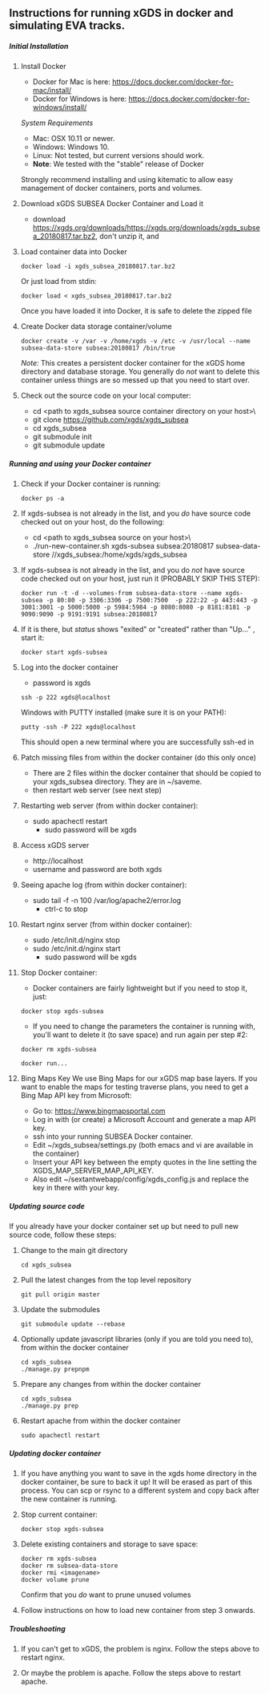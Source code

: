 ## Instructions for running xGDS in docker and simulating EVA tracks.

##### Initial Installation
1. Install Docker
   * Docker for Mac is here: https://docs.docker.com/docker-for-mac/install/
   * Docker for Windows is here: https://docs.docker.com/docker-for-windows/install/

    *System Requirements*

      * Mac: OSX 10.11 or newer.
      * Windows: Windows 10.
      * Linux: Not tested, but current versions should work.
      * **Note**: We tested with the "stable" release of Docker

   Strongly recommend installing and using kitematic to allow easy management of docker containers, ports and volumes.

1. Download xGDS SUBSEA Docker Container and Load it
   * download https://xgds.org/downloads/https://xgds.org/downloads/xgds_subsea_20180817.tar.bz2, don't unzip it, and

1. Load container data into Docker

	```
	docker load -i xgds_subsea_20180817.tar.bz2
	```
	Or just load from stdin:

	```
	docker load < xgds_subsea_20180817.tar.bz2
	```

	Once you have loaded it into Docker, it is safe to delete the zipped file

1. Create Docker data storage container/volume

   ```
   docker create -v /var -v /home/xgds -v /etc -v /usr/local --name subsea-data-store subsea:20180817 /bin/true
   ```

   *Note:* This creates a persistent docker container for the xGDS home directory and database storage.  You generally do *not* want to delete this container unless things are so messed up that you need to start over.

1. Check out the source code on your local computer:
   * cd \<path to xgds_subsea source container directory on your host>\
   * git clone https://github.com/xgds/xgds_subsea
   * cd xgds_subsea
   * git submodule init
   * git submodule update

##### Running and using your Docker container
1. Check if your Docker container is running:

   ```
   docker ps -a
   ```

1. If xgds-subsea is not already in the list, and you *do* have source code checked out on your host, do the following:
   * cd \<path to xgds_subsea source on your host>\
   * ./run-new-container.sh xgds-subsea subsea:20180817 subsea-data-store /<path to xgds_subsea source on your host>/xgds_subsea:/home/xgds/xgds_subsea

1. If xgds-subsea is not already in the list, and you do *not* have source code checked out on your host, just run it (PROBABLY SKIP THIS STEP):

   ```
   docker run -t -d --volumes-from subsea-data-store --name xgds-subsea -p 80:80 -p 3306:3306 -p 7500:7500  -p 222:22 -p 443:443 -p 3001:3001 -p 5000:5000 -p 5984:5984 -p 8080:8080 -p 8181:8181 -p 9090:9090 -p 9191:9191 subsea:20180817
   ```

1. If it is there, but *status* shows "exited" or "created" rather than "Up..." , start it:

   ```
   docker start xgds-subsea
   ```

1. Log into the docker container
   * password is xgds

   ```
   ssh -p 222 xgds@localhost
   ```
   Windows with PUTTY installed (make sure it is on your PATH):

   ```
   putty -ssh -P 222 xgds@localhost
   ```

   This should open a new terminal where you are successfully ssh-ed in

1. Patch missing files from within the docker container (do this only once)
   * There are 2 files within the docker container that should be copied to your xgds_subsea directory.  They are in ~/saveme.
   * then restart web server (see next step)

1. Restarting web server (from within docker container):
   * sudo apachectl restart
     * sudo password will be xgds

1. Access xGDS server
   * http://localhost
   * username and password are both xgds

1. Seeing apache log (from within docker container):
   * sudo tail -f -n 100 /var/log/apache2/error.log
     * ctrl-c to stop

1. Restart nginx server (from within docker container):
   * sudo /etc/init.d/nginx stop
   * sudo /etc/init.d/nginx start
     * sudo password will be xgds

1. Stop Docker container:
   * Docker containers are fairly lightweight but if you need to stop it, just:

   ```
   docker stop xgds-subsea
   ```

   * If you need to change the parameters the container is running with, you'll want to delete it (to save space) and run again per step #2:

   ```
   docker rm xgds-subsea
   ```
   ```
   docker run...
   ```

1. Bing Maps Key
    We use Bing Maps for our xGDS map base layers.  If you want to enable the maps for testing traverse plans, you need to get a Bing Map API key from Microsoft:

    * Go to: https://www.bingmapsportal.com
    * Log in with (or create) a Microsoft Account and generate a map API key.
    * ssh into your running SUBSEA Docker container.
    * Edit ~/xgds_subsea/settings.py (both emacs and vi are available in the container)
    * Insert your API key between the empty quotes in the line setting the XGDS\_MAP\_SERVER\_MAP\_API\_KEY.
    * Also edit ~/sextantwebapp/config/xgds_config.js and replace the key in there with your key.


##### Updating source code
If you already have your docker container set up but need to pull new source code, follow these steps:

1. Change to the main git directory
   ```
   cd xgds_subsea
   ```

1. Pull the latest changes from the top level repository
   ```
   git pull origin master
   ```

1. Update the submodules
   ```
   git submodule update --rebase
   ```

1. Optionally update javascript libraries (only if you are told you need to), from within the docker container
   ```
   cd xgds_subsea
   ./manage.py prepnpm
   ```

1. Prepare any changes from within the docker container
   ```
   cd xgds_subsea
   ./manage.py prep
   ```

1. Restart apache from within the docker container
   ```
   sudo apachectl restart
   ```

##### Updating docker container
1. If you have anything you want to save in the xgds home directory in the docker container, be sure to back it up!  It will be erased as part of this process. You can scp or rsync to a different system and copy back after the new container is running.

1. Stop current container:
   ```
   docker stop xgds-subsea
   ```

1. Delete existing containers and storage to save space:
   ```
   docker rm xgds-subsea
   docker rm subsea-data-store
   docker rmi <imagename>
   docker volume prune
   ```
   Confirm that you *do* want to prune unused volumes

1. Follow instructions on how to load new container from step 3 onwards.


##### Troubleshooting
1. If you can't get to xGDS, the problem is nginx.  Follow the steps above to restart nginx.

1. Or maybe the problem is apache.  Follow the steps above to restart apache.



